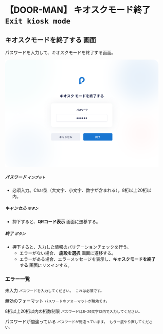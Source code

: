 # 【DOOR-MAN】 **キオスクモード終了** `Exit kiosk mode`

## **キオスクモードを終了する** 画面

パスワードを入力して、キオスクモードを終了する画面。

![nf](image\jp\dm\400doorman\input-password.png)

##### パスワード `インプット`

- 必須入力。Char型（大文字、小文字、数字が含まれる）。8桁以上20桁以内。

##### キャンセル `ボタン`

- 押下すると、**QRコード表示** 画面に遷移する。

##### 終了 `ボタン`

- 押下すると、入力した情報のバリデーションチェックを行う。
   - エラーがない場合、 **施設を選択** 画面に遷移する。
   - エラーがある場合、エラーメッセージを表示し、**キオスクモードを終了する** 画面にリメインする。

### エラー一覧

未入力
   `パスワードを入力してください。 これは必須です。`

無効のフォーマット
   `パスワードのフォーマットが無効です。`

8桁以上20桁以内の桁数制限
   `パスワードは8~20文字以内で入力してください。`

パスワードが間違っている
   `パスワードが間違っています。 もう一度やり直してください。`